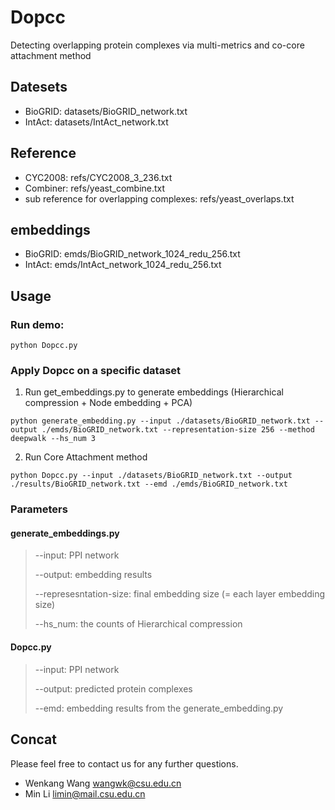 # Dopcc

Detecting overlapping protein complexes via multi-metrics and co-core attachment method

## Datesets

- BioGRID: datasets/BioGRID_network.txt
- IntAct: datasets/IntAct_network.txt

## Reference

- CYC2008: refs/CYC2008_3_236.txt
- Combiner: refs/yeast_combine.txt
- sub reference for overlapping complexes: refs/yeast_overlaps.txt

## embeddings

- BioGRID: emds/BioGRID_network_1024_redu_256.txt
- IntAct: emds/IntAct_network_1024_redu_256.txt

## Usage

### Run demo:
```
python Dopcc.py
```

### Apply Dopcc on a specific dataset

1. Run get_embeddings.py to generate embeddings (Hierarchical compression + Node embedding + PCA)
```
python generate_embedding.py --input ./datasets/BioGRID_network.txt --output ./emds/BioGRID_network.txt --representation-size 256 --method deepwalk --hs_num 3
```
2. Run Core Attachment method
```
python Dopcc.py --input ./datasets/BioGRID_network.txt --output ./results/BioGRID_network.txt --emd ./emds/BioGRID_network.txt
```

### Parameters
#### generate_embeddings.py

> --input: PPI network
>
> --output: embedding results
>
> --represesntation-size: final embedding size (= each layer embedding size)
>
> --hs_num: the counts of Hierarchical compression

#### Dopcc.py
> --input: PPI network
>
> --output: predicted protein complexes
>
> --emd: embedding results from the generate_embedding.py


## Concat
Please feel free to contact us for any further questions.

- Wenkang Wang wangwk@csu.edu.cn
- Min Li limin@mail.csu.edu.cn
